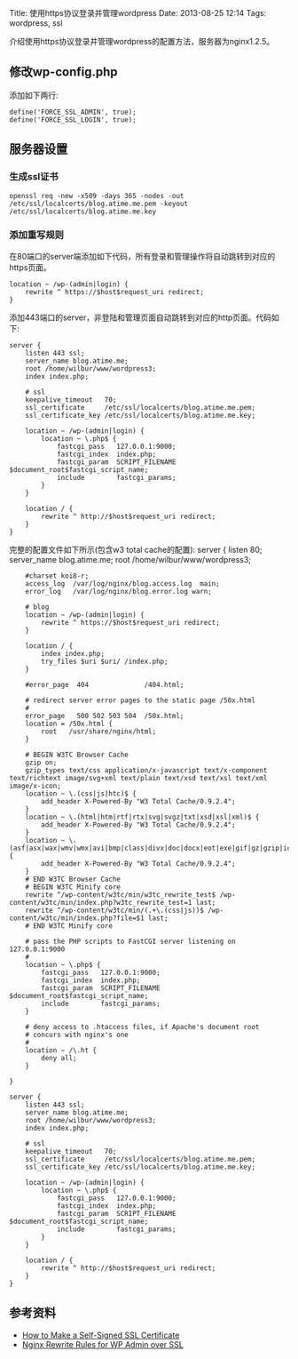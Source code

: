 Title: 使用https协议登录并管理wordpress
Date: 2013-08-25 12:14
Tags: wordpress, ssl

介绍使用https协议登录并管理wordpress的配置方法，服务器为nginx1.2.5。
## 修改wp-config.php

添加如下两行:

	define('FORCE_SSL_ADMIN', true);
	define('FORCE_SSL_LOGIN', true);

## 服务器设置

### 生成ssl证书

	
	openssl req -new -x509 -days 365 -nodes -out /etc/ssl/localcerts/blog.atime.me.pem -keyout /etc/ssl/localcerts/blog.atime.me.key

### 添加重写规则

在80端口的server端添加如下代码，所有登录和管理操作将自动跳转到对应的https页面。

	
	location ~ /wp-(admin|login) {
	    rewrite ^ https://$host$request_uri redirect;
	}

添加443端口的server，非登陆和管理页面自动跳转到对应的http页面。代码如下:

	
	server {
	    listen 443 ssl;
	    server_name blog.atime.me;
	    root /home/wilbur/www/wordpress3;
	    index index.php;
	
	    # ssl
	    keepalive_timeout   70;
	    ssl_certificate     /etc/ssl/localcerts/blog.atime.me.pem;
	    ssl_certificate_key /etc/ssl/localcerts/blog.atime.me.key;
	    
	    location ~ /wp-(admin|login) {
	        location ~ \.php$ {
	            fastcgi_pass   127.0.0.1:9000;
	            fastcgi_index  index.php;
	            fastcgi_param  SCRIPT_FILENAME $document_root$fastcgi_script_name;
	            include        fastcgi_params;
	        }
	    }
	
	    location / {
	        rewrite ^ http://$host$request_uri redirect; 
	    }
	}
	

完整的配置文件如下所示(包含w3 total cache的配置):
    server {
        listen 80;
        server_name  blog.atime.me;
        root /home/wilbur/www/wordpress3;
    
        #charset koi8-r;
        access_log  /var/log/nginx/blog.access.log  main;
        error_log   /var/log/nginx/blog.error.log warn;
        
        # blog
        location ~ /wp-(admin|login) {
            rewrite ^ https://$host$request_uri redirect;
        }
    
        location / {
            index index.php;
            try_files $uri $uri/ /index.php;
        }
        
        #error_page  404              /404.html;
    
        # redirect server error pages to the static page /50x.html
        #
        error_page   500 502 503 504  /50x.html;
        location = /50x.html {
            root   /usr/share/nginx/html;
        }
    
        # BEGIN W3TC Browser Cache
        gzip on;
        gzip_types text/css application/x-javascript text/x-component text/richtext image/svg+xml text/plain text/xsd text/xsl text/xml image/x-icon;
        location ~ \.(css|js|htc)$ {
            add_header X-Powered-By "W3 Total Cache/0.9.2.4";
        }
        location ~ \.(html|htm|rtf|rtx|svg|svgz|txt|xsd|xsl|xml)$ {
            add_header X-Powered-By "W3 Total Cache/0.9.2.4";
        }
        location ~ \.(asf|asx|wax|wmv|wmx|avi|bmp|class|divx|doc|docx|eot|exe|gif|gz|gzip|ico|jpg|jpeg|jpe|mdb|mid|midi|mov|qt|mp3|m4a|mp4|m4v|mpeg|mpg|mpe|mpp|otf|odb|odc|odf|odg|odp|ods|odt|ogg|pdf|png|pot|pps|ppt|pptx|ra|ram|svg|svgz|swf|tar|tif|tiff|ttf|ttc|wav|wma|wri|xla|xls|xlsx|xlt|xlw|zip)$ {
            add_header X-Powered-By "W3 Total Cache/0.9.2.4";
        }
        # END W3TC Browser Cache
        # BEGIN W3TC Minify core
        rewrite ^/wp-content/w3tc/min/w3tc_rewrite_test$ /wp-content/w3tc/min/index.php?w3tc_rewrite_test=1 last;
        rewrite ^/wp-content/w3tc/min/(.+\.(css|js))$ /wp-content/w3tc/min/index.php?file=$1 last;
        # END W3TC Minify core
        
        # pass the PHP scripts to FastCGI server listening on 127.0.0.1:9000
        #
        location ~ \.php$ {
            fastcgi_pass   127.0.0.1:9000;
            fastcgi_index  index.php;
            fastcgi_param  SCRIPT_FILENAME $document_root$fastcgi_script_name;
            include        fastcgi_params;
        }
    
        # deny access to .htaccess files, if Apache's document root
        # concurs with nginx's one
        #
        location ~ /\.ht {
            deny all;
        }
    
    }

    server {
        listen 443 ssl;
        server_name blog.atime.me;
        root /home/wilbur/www/wordpress3;
        index index.php;

        # ssl
        keepalive_timeout   70;
        ssl_certificate     /etc/ssl/localcerts/blog.atime.me.pem;
        ssl_certificate_key /etc/ssl/localcerts/blog.atime.me.key;
        
        location ~ /wp-(admin|login) {
            location ~ \.php$ {
                fastcgi_pass   127.0.0.1:9000;
                fastcgi_index  index.php;
                fastcgi_param  SCRIPT_FILENAME $document_root$fastcgi_script_name;
                include        fastcgi_params;
            }
        }

        location / {
            rewrite ^ http://$host$request_uri redirect; 
        }
    }

## 参考资料

*  [How to Make a Self-Signed SSL Certificate](http://library.linode.com/security/ssl-certificates/self-signed)
*  [Nginx Rewrite Rules for WP Admin over SSL](https///www.tinywp.in/nginx-ssl-rewrites/)

